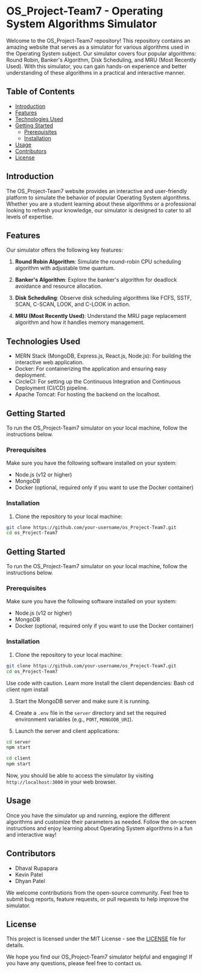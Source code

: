 # OS_Project-Team7 - Operating System Algorithms Simulator

Welcome to the OS_Project-Team7 repository! This repository contains an amazing website that serves as a simulator for various algorithms used in the Operating System subject. Our simulator covers four popular algorithms: Round Robin, Banker's Algorithm, Disk Scheduling, and MRU (Most Recently Used). With this simulator, you can gain hands-on experience and better understanding of these algorithms in a practical and interactive manner.

## Table of Contents

- [Introduction](#introduction)
- [Features](#features)
- [Technologies Used](#technologies-used)
- [Getting Started](#getting-started)
  - [Prerequisites](#prerequisites)
  - [Installation](#installation)
- [Usage](#usage)
- [Contributors](#contributors)
- [License](#license)

## Introduction

The OS_Project-Team7 website provides an interactive and user-friendly platform to simulate the behavior of popular Operating System algorithms. Whether you are a student learning about these algorithms or a professional looking to refresh your knowledge, our simulator is designed to cater to all levels of expertise.

## Features

Our simulator offers the following key features:

1. **Round Robin Algorithm**: Simulate the round-robin CPU scheduling algorithm with adjustable time quantum.

2. **Banker's Algorithm**: Explore the banker's algorithm for deadlock avoidance and resource allocation.

3. **Disk Scheduling**: Observe disk scheduling algorithms like FCFS, SSTF, SCAN, C-SCAN, LOOK, and C-LOOK in action.

4. **MRU (Most Recently Used)**: Understand the MRU page replacement algorithm and how it handles memory management.

## Technologies Used

- MERN Stack (MongoDB, Express.js, React.js, Node.js): For building the interactive web application.
- Docker: For containerizing the application and ensuring easy deployment.
- CircleCI: For setting up the Continuous Integration and Continuous Deployment (CI/CD) pipeline.
- Apache Tomcat: For hosting the backend on the localhost.

## Getting Started

To run the OS_Project-Team7 simulator on your local machine, follow the instructions below.

### Prerequisites

Make sure you have the following software installed on your system:

- Node.js (v12 or higher)
- MongoDB
- Docker (optional, required only if you want to use the Docker container)

### Installation

1. Clone the repository to your local machine:

```bash
git clone https://github.com/your-username/os_Project-Team7.git
cd os_Project-Team7
```

## Getting Started

To run the OS_Project-Team7 simulator on your local machine, follow the instructions below.

### Prerequisites

Make sure you have the following software installed on your system:

* Node.js (v12 or higher)
* MongoDB
* Docker (optional, required only if you want to use the Docker container)

### Installation

1. Clone the repository to your local machine:

```bash
git clone https://github.com/your-username/os_Project-Team7.git
cd os_Project-Team7
```
Use code with caution. Learn more
Install the client dependencies:
Bash
cd client
npm install


3. Start the MongoDB server and make sure it is running.

4. Create a `.env` file in the `server` directory and set the required environment variables (e.g., `PORT`, `MONGODB_URI`).

5. Launch the server and client applications:
```bash
cd server
npm start
```

```bash
cd client
npm start
```

Now, you should be able to access the simulator by visiting `http://localhost:3000` in your web browser.

## Usage

Once you have the simulator up and running, explore the different algorithms and customize their parameters as needed. Follow the on-screen instructions and enjoy learning about Operating System algorithms in a fun and interactive way!


## Contributors

* Dhaval Rupapara
* Kevin Patel
* Dhyan Patel

We welcome contributions from the open-source community. Feel free to submit bug reports, feature requests, or pull requests to help improve the simulator.

## License

This project is licensed under the MIT License - see the [LICENSE](LICENSE) file for details.

We hope you find our OS_Project-Team7 simulator helpful and engaging! If you have any questions, please feel free to contact us.
